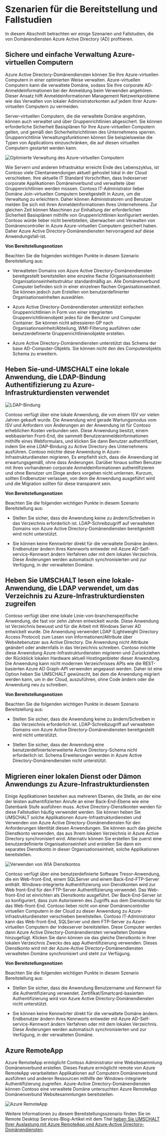 <properties
    pageTitle="Azure Active Directory-Domänendiensten: Szenarien für die Bereitstellung | Microsoft Azure"
    description="Szenarien für die Bereitstellung für Azure Active Directory-Domänendiensten"
    services="active-directory-ds"
    documentationCenter=""
    authors="mahesh-unnikrishnan"
    manager="stevenpo"
    editor="curtand"/>

<tags
    ms.service="active-directory-ds"
    ms.workload="identity"
    ms.tgt_pltfrm="na"
    ms.devlang="na"
    ms.topic="article"
    ms.date="09/21/2016"
    ms.author="maheshu"/>


# <a name="deployment-scenarios-and-use-cases"></a>Szenarien für die Bereitstellung und Fallstudien
In diesem Abschnitt betrachten wir einige Szenarien und Fallstudien, die von Domänendiensten Azure Active Directory (AD) profitieren.

## <a name="secure-easy-administration-of-azure-virtual-machines"></a>Sichere und einfache Verwaltung Azure-virtuellen Computern
Azure Active Directory-Domänendiensten können Sie Ihre Azure-virtuellen Computern in einer optimierten Weise verwalten. Azure-virtuellen Computern kann die verwaltete Domäne, sodass Sie Ihre corporate AD-Anmeldeinformationen bei der Anmeldung beim Verwenden angehören. Dieser Ansatz hilft Anmeldeinformationen Management Netzwerkprobleme wie das Verwalten von lokaler Administratorkonten auf jedem Ihrer Azure-virtuellen Computern zu vermeiden.

Server-virtuellen Computern, die die verwaltete Domäne angehören, können auch verwaltet und über Gruppenrichtlinien abgesichert. Sie können erforderliche Sicherheit Basisplänen für Ihre Azure-virtuellen Computern gelten, und gemäß den Sicherheitsrichtlinien des Unternehmens sperren. Gruppenrichtlinie Verwaltungsfunktionen können Sie beispielsweise die Typen von Applications einzuschränken, die auf diesen virtuellen Computern gestartet werden kann.

![Optimierte Verwaltung des Azure-virtuellen Computern](./media/active-directory-domain-services-scenarios/streamlined-vm-administration.png)

Wie Servern und anderen Infrastruktur erreicht Ende des Lebenszyklus, ist Contoso viele Clientanwendungen aktuell gehostet lokal in der Cloud verschieben. Ihre aktuelle IT Standard Vorschriften, dass Indexserver corporate Applikationen Domänenverbund und verwaltete über Gruppenrichtlinien werden müssen. Contoso IT-Administrator lieber Domäne Join-virtuellen Computern bereitgestellt in Azure, um die Verwaltung zu erleichtern. Daher können Administratoren und Benutzer melden Sie sich mit ihren Anmeldeinformationen Ihres Unternehmens. Zur gleichen Zeit können Maschinen zur Einhaltung der erforderlichen Sicherheit Basisplänen mithilfe von Gruppenrichtlinien konfiguriert werden. Contoso würde lieber nicht bereitstellen, überwachen und Verwalten von Domänencontroller in Azure Azure-virtuellen Computern gesichert haben. Daher Azure Active Directory-Domänendiensten hervorragend auf diese Anwendungsfall-ist.

**Von Bereitstellungsnotizen**

Beachten Sie die folgenden wichtigen Punkte in diesem Szenario Bereitstellung aus:

- Verwalteten Domains von Azure Active Directory-Domänendiensten bereitgestellt bereitstellen eine einzelne flache (Organisationseinheit) Organisationseinheitsstruktur standardmäßig an. Alle Domänenverbund Computer befinden sich in einer einzelnen flachen Organisationseinheit. Sie können jedoch zum Erstellen von benutzerdefinierter Organisationseinheiten auswählen.

- Azure Active Directory-Domänendiensten unterstützt einfachen Gruppenrichtlinien in Form von einer integrierten Gruppenrichtlinienobjekt jedes für die Benutzer und Computer Container. Sie können nicht adressieren GP nach Organisationseinheit/Abteilung, WMI-Filterung ausführen oder benutzerdefinierte Gruppenrichtlinienobjekte erstellen.

- Azure Active Directory-Domänendiensten unterstützt das Schema der base AD-Computer-Objekts. Sie können nicht den des Computerobjekts Schema zu erweitern.


## <a name="lift-and-shift-an-on-premises-application-that-uses-ldap-bind-authentication-to-azure-infrastructure-services"></a>Heben Sie-und-UMSCHALT eine lokale Anwendung, die LDAP-Bindung Authentifizierung zu Azure-Infrastrukturdiensten verwendet

![LDAP-Bindung](./media/active-directory-domain-services-scenarios/ldap-bind.png)

Contoso verfügt über eine lokale Anwendung, die von einem ISV vor vielen Jahren gekauft wurde. Die Anwendung wird gerade Wartungsmodus vom ISV und Anfordern von Änderungen an der Anwendung ist für Contoso erheblichen Kosten verbunden sein. Diese Anwendung besitzt, einem webbasierten Front-End, die sammelt Benutzeranmeldeinformationen mithilfe eines Webformulars, und klicken Sie dann Benutzer authentifiziert, indem Sie eine LDAP-Bindung zu Active Directory des Unternehmens ausführen. Contoso möchte diese Anwendung in Azure-Infrastrukturdiensten migrieren. Es empfiehlt sich, dass die Anwendung ist erwartungsgemäß, ohne dass Änderungen. Darüber hinaus sollten Benutzer mit ihren vorhandenen corporate Anmeldeinformationen authentifizieren und ohne Benutzer um Dinge anders vorgehen nicht umlernen. Kurzum, sollten Endbenutzer verlassen, von dem die Anwendung ausgeführt wird und die Migration sollten für diese transparent sein.

**Von Bereitstellungsnotizen**

Beachten Sie die folgenden wichtigen Punkte in diesem Szenario Bereitstellung aus:

- Stellen Sie sicher, dass die Anwendung keine zu ändern/Schreiben in das Verzeichnis erforderlich ist. LDAP-Schreibzugriff auf verwalteten Domains von Azure Active Directory-Domänendiensten bereitgestellt wird nicht unterstützt.

- Sie können keine Kennwörter direkt für die verwaltete Domäne ändern. Endbenutzer ändern ihres Kennworts entweder mit Azure AD-Self-service-Kennwort ändern Verfahren oder mit dem lokalen Verzeichnis. Diese Änderungen werden automatisch synchronisierten und zur Verfügung, in der verwalteten Domäne.


## <a name="lift-and-shift-an-on-premises-application-that-uses-ldap-read-to-access-the-directory-to-azure-infrastructure-services"></a>Heben Sie UMSCHALT lesen eine lokale-Anwendung, die LDAP verwendet, um das Verzeichnis zu Azure-Infrastrukturdiensten zugreifen
Contoso verfügt über eine lokale Linie-von-branchenspezifische Anwendung, die fast vor zehn Jahren entwickelt wurde. Diese Anwendung ist Verzeichnis bewusst und für die Arbeit mit Windows Server AD entwickelt wurde. Die Anwendung verwendet LDAP (Lightweight Directory Access Protocol) zum Lesen von Informationen/Attribute über Websitebenutzer aus Active Directory. Die Anwendung nicht Attribute geändert oder andernfalls in das Verzeichnis schreiben. Contoso möchte diese Anwendung Azure-Infrastrukturdiensten migrieren und Zurückziehen der Rückblick lokalen Hardware aktuell Hostinganbieter dieser Anwendung. Die Anwendung kann nicht modernen Verzeichnisses APIs wie die REST-basierten Azure AD Graph-API verwenden angepasst werden. Daher ist eine Option heben Sie UMSCHALT gewünscht, bei dem die Anwendung migriert werden kann, um in der Cloud, auszuführen, ohne Code ändern oder die Anwendung neu zu schreiben.

**Von Bereitstellungsnotizen**

Beachten Sie die folgenden wichtigen Punkte in diesem Szenario Bereitstellung aus:

- Stellen Sie sicher, dass die Anwendung keine zu ändern/Schreiben in das Verzeichnis erforderlich ist. LDAP-Schreibzugriff auf verwalteten Domains von Azure Active Directory-Domänendiensten bereitgestellt wird nicht unterstützt.

- Stellen Sie sicher, dass der Anwendung eine benutzerdefinierte/erweiterte Active Directory-Schema nicht erforderlich ist. Schema Erweiterungen werden in Azure Active Directory-Domänendiensten nicht unterstützt.


## <a name="migrate-an-on-premises-service-or-daemon-application-to-azure-infrastructure-services"></a>Migrieren einer lokalen Dienst oder Dämon Anwendungs zu Azure-Infrastrukturdiensten
Einige Applikationen bestehen aus mehreren Ebenen, die Stelle, an der eine der leisten authentifizierten Anrufe an einer Back-End-Ebene wie eine Datenbank Stufe ausführen muss. Active Directory-Dienstkonten werden für diese Fallstudien häufig verwendet werden. Sie können heben Sie UMSCHALT solche Applikationen Azure-Infrastrukturdiensten und Verwenden von Azure Active Directory-Domänendiensten für den Anforderungen Identität diesen Anwendungen. Sie können auch das gleiche Dienstkonto verwenden, das aus Ihrem lokalen Verzeichnis in Azure Active Directory synchronisiert wird. Alternativ können Sie erstellen Sie zuerst eine benutzerdefinierte Organisationseinheit und erstellen Sie dann ein separates Dienstkonto in dieser Organisationseinheit, solche Applikationen bereitstellen.

![Verwenden von WIA Dienstkontos](./media/active-directory-domain-services-scenarios/wia-service-account.png)

Contoso verfügt über eine benutzerdefinierte Software Tresor-Anwendung, die ein Web-front-End, einem SQLServer und einem Back-End-FTP-Server enthält. Windows-integrierte Authentifizierung von Dienstkonten wird zur Web front-End für den FTP-Server Authentifizierung verwendet. Das Web-front-End ist einrichten als Dienstkonto ausgeführt. Der Back-End-Server ist so konfiguriert, dass zum Autorisieren des Zugriffs aus dem Dienstkonto für das Web-front-End. Contoso lieber nicht von einer Domänencontroller virtuellen Computern in der Cloud zu dieser Anwendung zu Azure-Infrastrukturdiensten verschieben bereitstellen. Contoso IT-Administrator kann das Web-front-End, SQLServer und dem FTP-Server zu Azure-virtuellen Computern der Indexserver bereitstellen. Diese Computer werden dann Azure Active Directory-Domänendiensten verwalteten Domäne hinzugefügt. Klicken Sie dann können sie das gleiche Dienstkonto in ihrer lokalen Verzeichnis Zwecks des app Authentifizierung verwenden. Dieses Dienstkonto wird mit der Azure-Active Directory-Domänendiensten verwalteten Domäne synchronisiert und steht zur Verfügung.

**Von Bereitstellungsnotizen**

Beachten Sie die folgenden wichtigen Punkte in diesem Szenario Bereitstellung aus:

- Stellen Sie sicher, dass die Anwendung Benutzername und Kennwort für die Authentifizierung verwendet. Zertifikat/Smartcard-basierten Authentifizierung wird von Azure Active Directory-Domänendiensten nicht unterstützt.

- Sie können keine Kennwörter direkt für die verwaltete Domäne ändern. Endbenutzer ändern ihres Kennworts entweder mit Azure AD-Self-service-Kennwort ändern Verfahren oder mit dem lokalen Verzeichnis. Diese Änderungen werden automatisch synchronisierten und zur Verfügung, in der verwalteten Domäne.


## <a name="azure-remoteapp"></a>Azure RemoteApp
Azure RemoteApp ermöglicht Contoso Administrator eine Websitesammlung Domänenverbund erstellen. Dieses Feature ermöglicht remote von Azure RemoteApp verarbeiteten Applikationen auf Computern Domänenverbund ausführen und anderen Ressourcen mithilfe der Windows-integrierte Authentifizierung zugreifen. Azure-Active Directory-Domänendiensten können Contoso eine verwaltete Domäne untersuchten Azure RemoteApp Domänenverbund Websitesammlungen bereitstellen.

![Azure RemoteApp](./media/active-directory-domain-services-scenarios/azure-remoteapp.png)

Weitere Informationen zu diesem Bereitstellungsszenario finden Sie im Remote Desktop Services-Blog-Artikel mit dem Titel [heben Sie UMSCHALT Ihrer Auslastung mit Azure RemoteApp und Azure-Active Directory-Domänendiensten](http://blogs.msdn.com/b/rds/archive/2016/01/19/lift-and-shift-your-workloads-with-azure-remoteapp-and-azure-ad-domain-services.aspx).
